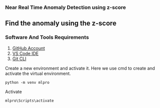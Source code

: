 ### Near Real Time Anomaly Detection using z-score
## Find the anomaly using the z-score 

### Software And Tools Requirements

1. [GitHub Account](https://github.com)
2. [VS Code IDE](https://code.visualstudio.com)
3. [Git CLI](https://git-scm.com/book/en/v2/Getting-Started-The-Command-Line)


Create a new environment and activate it. Here we use cmd to create and activate the virtual environment.

```
python -m venv mlpro
```

Activate

```
mlpro\Scripts\activate
```
